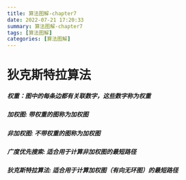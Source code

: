```yaml
---
title: 算法图解-chapter7
date: 2022-07-21 17:20:33
summary: 算法图解-chapter7
tags: [算法图解]
categories: [算法图解]
---
```


# 狄克斯特拉算法

##### 权重：图中的每条边都有关联数字，这些数字称为权重

##### 加权图: 带权重的图称为加权图

##### 非加权图: 不带权重的图称为加权图

##### 广度优先搜索: 适合用于计算非加权图的最短路径

##### 狄克斯特拉算法: 适合用于计算加权图（有向无环图）的最短路径
